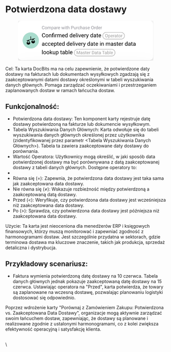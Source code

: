 # Potwierdzona data dostawy

<figure><img src="../../../.gitbook/assets/image.png" alt=""><figcaption></figcaption></figure>

Cel: Ta karta DocBits ma na celu zapewnienie, że potwierdzone daty dostawy na fakturach lub dokumentach wysyłkowych zgadzają się z zaakceptowanymi datami dostawy określonymi w tabeli wyszukiwania danych głównych. Pomaga zarządzać oczekiwaniami i przestrzeganiem zaplanowanych dostaw w ramach łańcucha dostaw.

## Funkcjonalność:

* Potwierdzona data dostawy: Ten komponent karty rejestruje datę dostawy potwierdzoną na fakturze lub dokumencie wysyłkowym.
* Tabela Wyszukiwania Danych Głównych: Karta odwołuje się do tabeli wyszukiwania danych głównych określonej przez użytkownika (zidentyfikowanej przez parametr \<Tabela Wyszukiwania Danych Głównych>). Tabela ta zawiera zaakceptowane daty dostawy do porównania.
* Wartość Operatora: Użytkownicy mogą określić, w jaki sposób data potwierdzonej dostawy ma być porównywana z datą zaakceptowanej dostawy z tabeli danych głównych. Dostępne operatory to:
*
* Równa się (=): Zapewnia, że potwierdzona data dostawy jest taka sama jak zaakceptowana data dostawy.
* Nie równa się (≠): Wskazuje rozbieżność między potwierdzoną a zaakceptowaną datą dostawy.
* Przed (<): Weryfikuje, czy potwierdzona data dostawy jest wcześniejsza niż zaakceptowana data dostawy.
* Po (>): Sprawdza, czy potwierdzona data dostawy jest późniejsza niż zaakceptowana data dostawy.

Użycie: Ta karta jest nieoceniona dla menedżerów ERP i księgowych finansowych, którzy muszą monitorować i zapewniać zgodność z harmonogramami dostaw. Jest szczególnie przydatna w sektorach, gdzie terminowa dostawa ma kluczowe znaczenie, takich jak produkcja, sprzedaż detaliczna i dystrybucja.

## Przykładowy scenariusz:

* Faktura wymienia potwierdzoną datę dostawy na 10 czerwca. Tabela danych głównych jednak pokazuje zaakceptowaną datę dostawy na 15 czerwca. Ustawiając operatora na "Przed", karta potwierdza, że towary są zaplanowane na wczesną dostawę, pozwalając planowaniu logistyki dostosować się odpowiednio.

Poprzez wdrożenie karty "Porównaj z Zamówieniem Zakupu: Potwierdzona vs. Zaakceptowana Data Dostawy", organizacje mogą aktywnie zarządzać swoim łańcuchem dostaw, zapewniając, że dostawy są planowane i realizowane zgodnie z ustalonymi harmonogramami, co z kolei zwiększa efektywność operacyjną i satysfakcję klienta.

\
\

